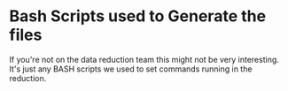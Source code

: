 # Bash Scripts used to Generate the files

If you're not on the data reduction team this might not be 
very interesting. It's just any BASH scripts we used to set
commands running in the reduction.

